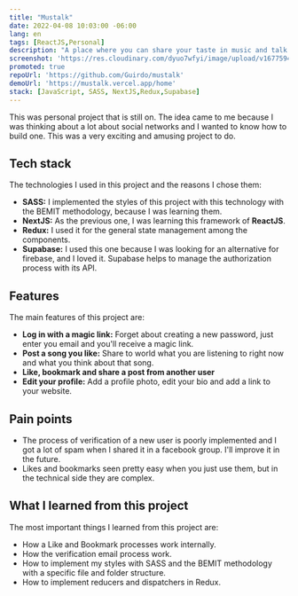 ```yaml
---
title: "Mustalk"
date: 2022-04-08 10:03:00 -06:00
lang: en
tags: [ReactJS,Personal]
description: "A place where you can share your taste in music and talk about it with more details"
screenshot: 'https://res.cloudinary.com/dyuo7wfyi/image/upload/v1677594695/website/projects/mustalk_ormvre.webp'
promoted: true
repoUrl: 'https://github.com/Guirdo/mustalk'
demoUrl: 'https://mustalk.vercel.app/home'
stack: [JavaScript, SASS, NextJS,Redux,Supabase]
---
```


This was personal project that is still on. The idea came to me because I was thinking about a lot about social networks and I wanted to know how to build one. This was a very exciting and amusing project to do.

## Tech stack

The technologies I used in this project and the reasons I chose them:

- **SASS:** I implemented the styles of this project with this technology with the BEMIT methodology, because I was learning them.
- **NextJS:** As the previous one, I was learning this framework of **ReactJS**.
- **Redux:** I used it for the general state management among the components.
- **Supabase:** I used this one because I was looking for an alternative for firebase, and I loved it. Supabase helps to manage the authorization process with its API.

## Features

The main features of this project are: 

- **Log in with a magic link:** Forget about creating a new password, just enter you email and you'll receive a magic link.
- **Post a song you like:** Share to world what you are listening to right now and what you think about that song.
- **Like, bookmark and share a post from another user**
- **Edit your profile:** Add a profile photo, edit your bio and add a link to your website.

## Pain points

- The process of verification of a new user is poorly implemented and I got a lot of spam when I shared it in a facebook group. I'll improve it in the future.
- Likes and bookmarks seen pretty easy when you just use them, but in the technical side they are complex. 

## What I learned from this project

The most important things I learned from this project are:

- How a Like and Bookmark processes work internally.
- How the verification email process work.
- How to implement my styles with SASS and the BEMIT methodology with a specific file and folder structure.
- How to implement reducers and dispatchers in Redux.